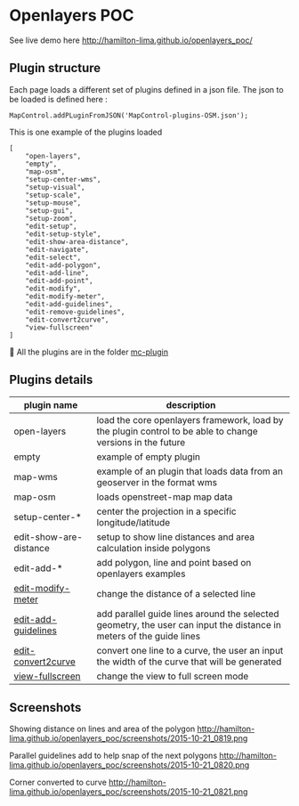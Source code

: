 # Openlayers POC

See live demo here http://hamilton-lima.github.io/openlayers_poc/

## Plugin structure
Each page loads a different set of plugins defined in a json file.
The json to be loaded is defined here :

``` 
MapControl.addPLuginFromJSON('MapControl-plugins-OSM.json');
```

This is one example of the plugins loaded

```
[
    "open-layers",
    "empty",
    "map-osm",
    "setup-center-wms",
    "setup-visual",
    "setup-scale",
    "setup-mouse",
    "setup-gui",
    "setup-zoom",
    "edit-setup",    
    "edit-setup-style",
    "edit-show-area-distance",
    "edit-navigate",
    "edit-select",
    "edit-add-polygon",
    "edit-add-line",
    "edit-add-point",
    "edit-modify",
    "edit-modify-meter",
    "edit-add-guidelines",
    "edit-remove-guidelines",
    "edit-convert2curve",
    "view-fullscreen"
]
```

:tangerine: All the plugins are in the folder [mc-plugin](https://github.com/hamilton-lima/openlayers_poc/tree/master/mc-plugin)

## Plugins details 

| plugin name | description | 
| ----------- | ----------- | 
| open-layers | load the core openlayers framework, load by the plugin control to be able to change versions in the future |
| empty | example of empty plugin |
| map-wms | example of an plugin that loads data from an geoserver in the format wms |
| map-osm | loads openstreet-map map data |
| setup-center-* | center the projection in a specific longitude/latitude |
| edit-show-are-distance | setup to show line distances and area calculation inside polygons | 
| edit-add-* | add polygon, line and point based on openlayers examples | 
| [edit-modify-meter](https://github.com/hamilton-lima/openlayers_poc/blob/master/mc-plugin/edit-modify-meter.js) | change the distance of a selected line |
| [edit-add-guidelines](https://github.com/hamilton-lima/openlayers_poc/blob/master/mc-plugin/edit-add-guidelines.js) | add parallel guide lines around the selected geometry, the user can input the distance in meters of the guide lines | 
| [edit-convert2curve](https://github.com/hamilton-lima/openlayers_poc/blob/master/mc-plugin/edit-convert2curve.js) | convert one line to a curve, the user an input the width of the curve that will be generated |
| [view-fullscreen](https://github.com/hamilton-lima/openlayers_poc/blob/master/mc-plugin/view-fullscreen.js) | change the view to full screen mode | 

## Screenshots

Showing distance on lines and area of the polygon
http://hamilton-lima.github.io/openlayers_poc/screenshots/2015-10-21_0819.png

Parallel guidelines add to help snap of the next polygons
http://hamilton-lima.github.io/openlayers_poc/screenshots/2015-10-21_0820.png

Corner converted to curve 
http://hamilton-lima.github.io/openlayers_poc/screenshots/2015-10-21_0821.png
